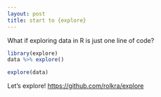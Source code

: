 ```yaml
---
layout: post
title: start to {explore}
---
```


What if exploring data in R is just one line of code?

```R
library(explore)
data %>% explore()

explore(data)
```

Let’s explore!
<https://github.com/rolkra/explore>
